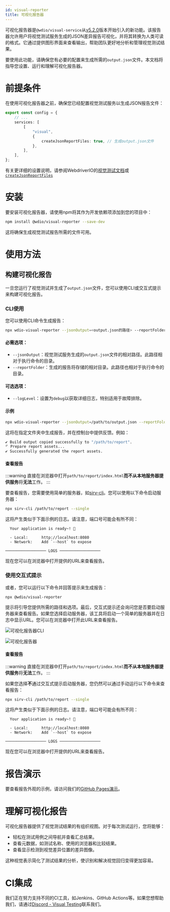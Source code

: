 ```yaml
---
id: visual-reporter
title: 可视化报告器
---
```


可视化报告器是`@wdio/visual-service`从[v5.2.0](https://github.com/webdriverio/visual-testing/releases/tag/%40wdio%2Fvisual-service%405.2.0)版本开始引入的新功能。该报告器允许用户将视觉测试服务生成的JSON差异报告可视化，并将其转换为人类可读的格式。它通过提供图形界面来查看输出，帮助团队更好地分析和管理视觉测试结果。

要使用此功能，请确保您有必要的配置来生成所需的`output.json`文件。本文档将指导您设置、运行和理解可视化报告器。

# 前提条件

在使用可视化报告器之前，确保您已经配置视觉测试服务以生成JSON报告文件：

```ts
export const config = {
    // ...
    services: [
        [
            "visual",
            {
                createJsonReportFiles: true, // 生成output.json文件
            },
        ],
    ],
};
```

有关更详细的设置说明，请参阅WebdriverIO的[视觉测试文档](./)或[`createJsonReportFiles`](./service-options.md#createjsonreportfiles-new)

# 安装

要安装可视化报告器，请使用npm将其作为开发依赖项添加到您的项目中：

```bash
npm install @wdio/visual-reporter --save-dev
```

这将确保生成视觉测试报告所需的文件可用。

# 使用方法

## 构建可视化报告

一旦您运行了视觉测试并生成了`output.json`文件，您可以使用CLI或交互式提示来构建可视化报告。

### CLI使用

您可以使用CLI命令生成报告：

```bash
npx wdio-visual-reporter --jsonOutput=<output.json的路径> --reportFolder=<存储报告的路径> --logLevel=debug
```

#### 必需选项：

-   `--jsonOutput`：视觉测试服务生成的`output.json`文件的相对路径。此路径相对于执行命令的目录。
-   `--reportFolder`：生成的报告将存储的相对目录。此路径也相对于执行命令的目录。

#### 可选选项：

-   `--logLevel`：设置为`debug`以获取详细日志，特别适用于故障排除。

#### 示例

```bash
npx wdio-visual-reporter --jsonOutput=/path/to/output.json --reportFolder=/path/to/report --logLevel=debug
```

这将在指定文件夹中生成报告，并在控制台中提供反馈。例如：

```bash
✔ Build output copied successfully to "/path/to/report".
⠋ Prepare report assets...
✔ Successfully generated the report assets.
```

#### 查看报告

:::warning
直接在浏览器中打开`path/to/report/index.html`**而不从本地服务器提供服务**将**无法**工作。
:::

要查看报告，您需要使用简单的服务器，如[sirv-cli](https://www.npmjs.com/package/sirv-cli)。您可以使用以下命令启动服务器：

```bash
npx sirv-cli /path/to/report --single
```

这将产生类似于下面示例的日志。请注意，端口号可能会有所不同：

```logs
  Your application is ready~! 🚀

  - Local:      http://localhost:8080
  - Network:    Add `--host` to expose

────────────────── LOGS ──────────────────
```

现在您可以在浏览器中打开提供的URL来查看报告。

### 使用交互式提示

或者，您可以运行以下命令并回答提示来生成报告：

```bash
npx @wdio/visual-reporter
```

提示将引导您提供所需的路径和选项。最后，交互式提示还会询问您是否要启动服务器来查看报告。如果您选择启动服务器，该工具将启动一个简单的服务器并在日志中显示URL。您可以在浏览器中打开此URL来查看报告。

![可视化报告器CLI](/img/visual/cli-screen-recording.gif)

![可视化报告器](/img/visual/visual-reporter.gif)

#### 查看报告

:::warning
直接在浏览器中打开`path/to/report/index.html`**而不从本地服务器提供服务**将**无法**工作。
:::

如果您选择**不**通过交互式提示启动服务器，您仍然可以通过手动运行以下命令来查看报告：

```bash
npx sirv-cli /path/to/report --single
```

这将产生类似于下面示例的日志。请注意，端口号可能会有所不同：

```logs
  Your application is ready~! 🚀

  - Local:      http://localhost:8080
  - Network:    Add `--host` to expose

────────────────── LOGS ──────────────────
```

现在您可以在浏览器中打开提供的URL来查看报告。

# 报告演示

要查看报告外观的示例，请访问我们的[GitHub Pages演示](https://webdriverio.github.io/visual-testing/)。

# 理解可视化报告

可视化报告器提供了视觉测试结果的有组织视图。对于每次测试运行，您将能够：

-   轻松在测试用例之间导航并查看汇总结果。
-   查看元数据，如测试名称、使用的浏览器和比较结果。
-   查看显示检测到视觉差异位置的差异图像。

这种视觉表示简化了测试结果的分析，使识别和解决视觉回归变得更加容易。

# CI集成

我们正在努力支持不同的CI工具，如Jenkins、GitHub Actions等。如果您想帮助我们，请通过[Discord - Visual Testing](https://discord.com/channels/1097401827202445382/1186908940286574642)联系我们。